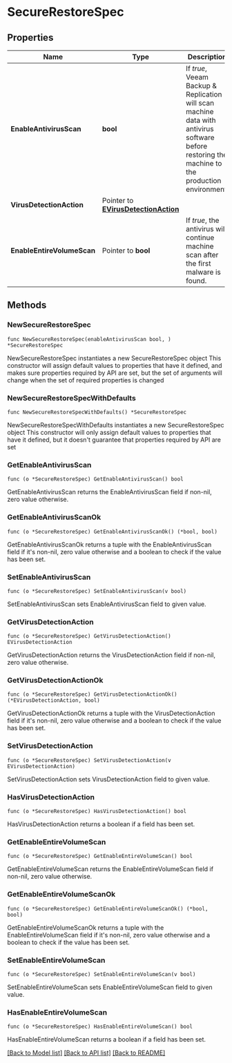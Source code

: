 # SecureRestoreSpec

## Properties

Name | Type | Description | Notes
------------ | ------------- | ------------- | -------------
**EnableAntivirusScan** | **bool** | If *true*, Veeam Backup &amp; Replication will scan machine data with antivirus software before restoring the machine to the production environment. | 
**VirusDetectionAction** | Pointer to [**EVirusDetectionAction**](EVirusDetectionAction.md) |  | [optional] 
**EnableEntireVolumeScan** | Pointer to **bool** | If *true*, the antivirus will continue machine scan after the first malware is found. | [optional] 

## Methods

### NewSecureRestoreSpec

`func NewSecureRestoreSpec(enableAntivirusScan bool, ) *SecureRestoreSpec`

NewSecureRestoreSpec instantiates a new SecureRestoreSpec object
This constructor will assign default values to properties that have it defined,
and makes sure properties required by API are set, but the set of arguments
will change when the set of required properties is changed

### NewSecureRestoreSpecWithDefaults

`func NewSecureRestoreSpecWithDefaults() *SecureRestoreSpec`

NewSecureRestoreSpecWithDefaults instantiates a new SecureRestoreSpec object
This constructor will only assign default values to properties that have it defined,
but it doesn't guarantee that properties required by API are set

### GetEnableAntivirusScan

`func (o *SecureRestoreSpec) GetEnableAntivirusScan() bool`

GetEnableAntivirusScan returns the EnableAntivirusScan field if non-nil, zero value otherwise.

### GetEnableAntivirusScanOk

`func (o *SecureRestoreSpec) GetEnableAntivirusScanOk() (*bool, bool)`

GetEnableAntivirusScanOk returns a tuple with the EnableAntivirusScan field if it's non-nil, zero value otherwise
and a boolean to check if the value has been set.

### SetEnableAntivirusScan

`func (o *SecureRestoreSpec) SetEnableAntivirusScan(v bool)`

SetEnableAntivirusScan sets EnableAntivirusScan field to given value.


### GetVirusDetectionAction

`func (o *SecureRestoreSpec) GetVirusDetectionAction() EVirusDetectionAction`

GetVirusDetectionAction returns the VirusDetectionAction field if non-nil, zero value otherwise.

### GetVirusDetectionActionOk

`func (o *SecureRestoreSpec) GetVirusDetectionActionOk() (*EVirusDetectionAction, bool)`

GetVirusDetectionActionOk returns a tuple with the VirusDetectionAction field if it's non-nil, zero value otherwise
and a boolean to check if the value has been set.

### SetVirusDetectionAction

`func (o *SecureRestoreSpec) SetVirusDetectionAction(v EVirusDetectionAction)`

SetVirusDetectionAction sets VirusDetectionAction field to given value.

### HasVirusDetectionAction

`func (o *SecureRestoreSpec) HasVirusDetectionAction() bool`

HasVirusDetectionAction returns a boolean if a field has been set.

### GetEnableEntireVolumeScan

`func (o *SecureRestoreSpec) GetEnableEntireVolumeScan() bool`

GetEnableEntireVolumeScan returns the EnableEntireVolumeScan field if non-nil, zero value otherwise.

### GetEnableEntireVolumeScanOk

`func (o *SecureRestoreSpec) GetEnableEntireVolumeScanOk() (*bool, bool)`

GetEnableEntireVolumeScanOk returns a tuple with the EnableEntireVolumeScan field if it's non-nil, zero value otherwise
and a boolean to check if the value has been set.

### SetEnableEntireVolumeScan

`func (o *SecureRestoreSpec) SetEnableEntireVolumeScan(v bool)`

SetEnableEntireVolumeScan sets EnableEntireVolumeScan field to given value.

### HasEnableEntireVolumeScan

`func (o *SecureRestoreSpec) HasEnableEntireVolumeScan() bool`

HasEnableEntireVolumeScan returns a boolean if a field has been set.


[[Back to Model list]](../README.md#documentation-for-models) [[Back to API list]](../README.md#documentation-for-api-endpoints) [[Back to README]](../README.md)


